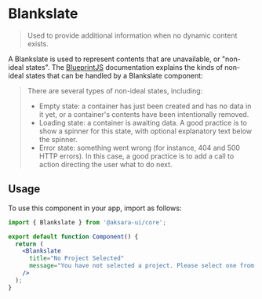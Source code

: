 # Blankslate

> Used to provide additional information when no dynamic content exists.

A Blankslate is used to represent contents that are unavailable, or "non-ideal states". The [BlueprintJS](https://blueprintjs.com/docs/#core/components/non-ideal-state) documentation explains the kinds of non-ideal states that can be handled by a Blankslate component:

> There are several types of non-ideal states, including:
>
> - Empty state: a container has just been created and has no data in it yet, or a container's contents have been intentionally removed.
> - Loading state: a container is awaiting data. A good practice is to show a spinner for this state, with optional explanatory text below the spinner.
> - Error state: something went wrong (for instance, 404 and 500 HTTP errors). In this case, a good practice is to add a call to action directing the user what to do next.

## Usage

To use this component in your app, import as follows:

```jsx
import { Blankslate } from '@aksara-ui/core';

export default function Component() {
  return (
    <Blankslate
      title="No Project Selected"
      message="You have not selected a project. Please select one from the dropdown on the left."
    />
  );
}
```

